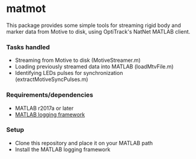 # matmot
This package provides some simple tools for streaming rigid body and marker data from Motive to disk, using OptiTrack's NatNet MATLAB client.

### Tasks handled
- Streaming from Motive to disk (MotiveStreamer.m)
- Loading previously streamed data into MATLAB (loadMtvFile.m)
- Identifying LEDs pulses for synchronization (extractMotiveSyncPulses.m)

### Requirements/dependencies
- MATLAB r2017a or later
- [MATLAB logging framework](https://github.com/brykko/matlab-logging)

### Setup
- Clone this repository and place it on your MATLAB path
- Install the MATLAB logging framework

